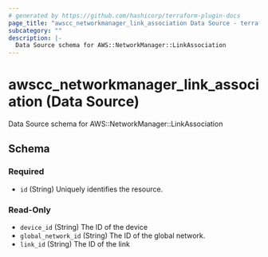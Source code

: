 ```yaml
---
# generated by https://github.com/hashicorp/terraform-plugin-docs
page_title: "awscc_networkmanager_link_association Data Source - terraform-provider-awscc"
subcategory: ""
description: |-
  Data Source schema for AWS::NetworkManager::LinkAssociation
---
```


# awscc_networkmanager_link_association (Data Source)

Data Source schema for AWS::NetworkManager::LinkAssociation



<!-- schema generated by tfplugindocs -->
## Schema

### Required

- `id` (String) Uniquely identifies the resource.

### Read-Only

- `device_id` (String) The ID of the device
- `global_network_id` (String) The ID of the global network.
- `link_id` (String) The ID of the link
